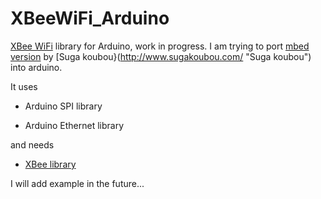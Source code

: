 # XBeeWiFi_Arduino #
[XBee WiFi](http://www.digi.com/products/wireless-wired-embedded-solutions/zigbee-rf-modules/point-multipoint-rfmodules/xbee-wi-fi#overview "XBee WiFi") library for Arduino, work in progress. 
I am trying to port [mbed version](http://mbed.org/users/okini3939/libraries/XBee/m6s6n8/docs/classXBeeWiFi.html "mbed version") by [Suga koubou}(http://www.sugakoubou.com/ "Suga koubou") into arduino.

It uses 

- Arduino SPI library 

- Arduino Ethernet library

and needs 

- [XBee library](http://code.google.com/p/xbee-arduino/ "XBee library")

I will add example in the future...
